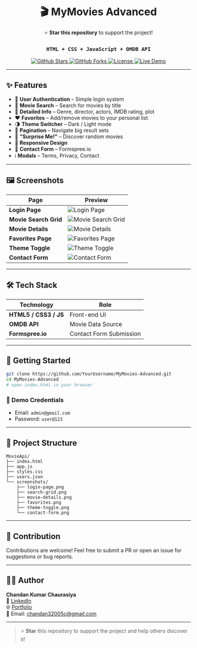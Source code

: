 <h1 align="center">🎬 MyMovies Advanced</h1> 

<p align="center">
  ⭐ <b>Star this repository</b> to support the project!
</p>

<h3 align="center"><code>HTML + CSS + JavaScript + OMDB API</code></h3> 

<p align="center"> 
  <a href="https://github.com/YourUsername/MyMovies-Advanced/stargazers">
    <img src="https://img.shields.io/github/stars/YourUsername/MyMovies-Advanced?style=for-the-badge&color=yellow" alt="GitHub Stars"/>
  </a> 
  <a href="https://github.com/YourUsername/MyMovies-Advanced/network/members">
    <img src="https://img.shields.io/github/forks/YourUsername/MyMovies-Advanced?style=for-the-badge&color=blue" alt="GitHub Forks"/>
  </a> 
  <a href="LICENSE">
    <img src="https://img.shields.io/github/license/YourUsername/MyMovies-Advanced?style=for-the-badge&color=green" alt="License"/>
  </a> 
  <a href="https://movie-api-iota-six.vercel.app/">
    <img src="https://img.shields.io/badge/Live%20Demo-Click%20Here-brightgreen?style=for-the-badge&logo=vercel" alt="Live Demo"/>
  </a> 
</p>

---

## ✨ Features
- 🔑 **User Authentication** – Simple login system
- 🎥 **Movie Search** – Search for movies by title
- 📝 **Detailed Info** – Genre, director, actors, IMDB rating, plot
- ❤️ **Favorites** – Add/remove movies to your personal list
- 🌗 **Theme Switcher** – Dark / Light mode
- 📑 **Pagination** – Navigate big result sets
- 🎲 **"Surprise Me!"** – Discover random movies
- 📱 **Responsive Design**
- 📧 **Contact Form** – Formspree.io
- ℹ️ **Modals** – Terms, Privacy, Contact

---

## 🖼️ Screenshots

| Page | Preview |
|------|---------|
| **Login Page** | ![Login Page](screenshots/login-page.png) |
| **Movie Search Grid** | ![Movie Search Grid](screenshots/search-grid.png) |
| **Movie Details** | ![Movie Details](screenshots/movie-details.png) |
| **Favorites Page** | ![Favorites Page](screenshots/favorites.png) |
| **Theme Toggle** | ![Theme Toggle](screenshots/theme-toggle.png) |
| **Contact Form** | ![Contact Form](screenshots/contact-form.png) |

---

## 🛠 Tech Stack

| Technology | Role |
|------------|------|
| **HTML5 / CSS3 / JS** | Front-end UI |
| **OMDB API** | Movie Data Source |
| **Formspree.io** | Contact Form Submission |

---

## 🚀 Getting Started

```bash
git clone https://github.com/YourUsername/MyMovies-Advanced.git
cd MyMovies-Advanced
# open index.html in your browser
```

### 🔑 Demo Credentials
- Email: `admin@gmail.com`  
- Password: `user@123`

---

## 📁 Project Structure

```
MovieApi/
├── index.html
├── app.js
├── styles.css
├── users.json
└── screenshots/
    ├── login-page.png
    ├── search-grid.png
    ├── movie-details.png
    ├── favorites.png
    ├── theme-toggle.png
    └── contact-form.png
```

---

## 🙌 Contribution

Contributions are welcome! Feel free to submit a PR or open an issue for suggestions or bug reports.

---
## 🙋‍♂️ Author

**Chandan Kumar Chaurasiya**  
🔗 [LinkedIn](https://www.linkedin.com/in/chandan2004)  
🌐 [Portfolio](https://chandan-portfolio-tau.vercel.app/)  
📧 Email: chandan32005c@gmail.com

---

> ⭐ **Star** this repository to support the project and help others discover it!
